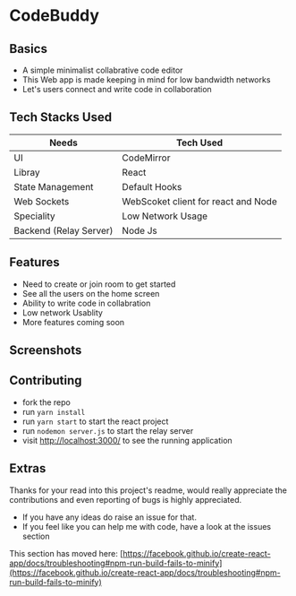 # CodeBuddy


## Basics
- A simple minimalist collabrative code editor
- This Web app is made keeping in mind for low bandwidth networks
- Let's users connect and write code in collaboration

## Tech Stacks Used

| Needs             | Tech Used                    |
| ---------------- | ---------------------------- |
| UI               | CodeMirror|
| Libray        | React                      |
| State Management        | Default Hooks|   |
| Web Sockets         | WebScoket client for react and Node        |
| Speciality         | Low Network Usage       |
| Backend (Relay Server)| Node Js  |



## Features

- Need to create or join room to get started
- See all the users on the home screen
- Ability to write code in collabration
- Low network Usablity
- More features coming soon


## Screenshots


## Contributing
- fork the repo
- run `yarn install`
- run `yarn start`  to start the react project
- run `nodemon server.js` to start the relay server
- visit [http://localhost:3000/](http://localhost:3000/) to see the running application
                     
                     




## Extras
 Thanks for your read into this project's readme, would really appreciate the contributions and even reporting of  bugs is highly appreciated. 
- If you have any ideas do raise an issue for that.
- If you feel like you can help me with code, have a look at the issues section

This section has moved here: [https://facebook.github.io/create-react-app/docs/troubleshooting#npm-run-build-fails-to-minify](https://facebook.github.io/create-react-app/docs/troubleshooting#npm-run-build-fails-to-minify)
